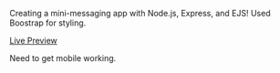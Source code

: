 Creating a mini-messaging app with Node.js, Express, and EJS! Used Boostrap for styling. 

<a href="https://mini-message-board-1-alvm.onrender.com">Live Preview</a>

Need to get mobile working.

